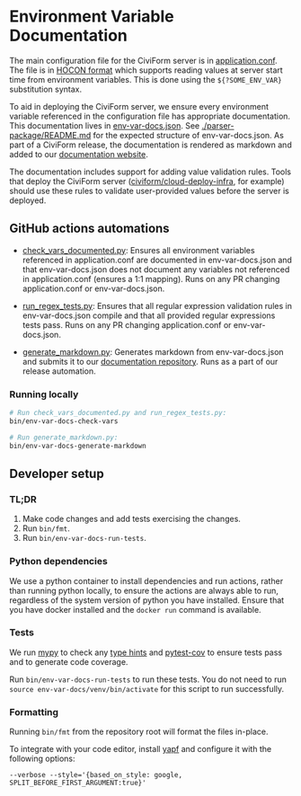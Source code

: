 # Environment Variable Documentation

The main configuration file for the CiviForm server is in
[application.conf](../server/conf/application.conf). The file is in [HOCON
format](https://github.com/lightbend/config/blob/main/HOCON.md) which supports
reading values at server start time from environment variables. This is done
using the `${?SOME_ENV_VAR}` substitution syntax.

To aid in deploying the CiviForm server, we ensure every environment variable
referenced in the configuration file has appropriate documentation. This
documentation lives in [env-var-docs.json](../server/conf/env-var-docs.json).
See [./parser-package/README.md](./parser-package/README.md) for the expected
structure of env-var-docs.json. As part of a CiviForm release, the
documentation is rendered as markdown and added to our [documentation
website](https://docs.civiform.us/it-manual/sre-playbook/server-environment-variables).

The documentation includes support for adding value validation rules. Tools
that deploy the CiviForm server
([civiform/cloud-deploy-infra](https://github.com/civiform/cloud-deploy-infra),
for example) should use these rules to validate user-provided values before the
server is deployed.

## GitHub actions automations

- [check_vars_documented.py](./check_vars_documented.py): Ensures all
  environment variables referenced in application.conf are documented in
  env-var-docs.json and that env-var-docs.json does not document any variables
  not referenced in application.conf (ensures a 1:1 mapping). Runs on any PR
  changing application.conf or env-var-docs.json.

- [run_regex_tests.py](./run_regex_tests.py): Ensures that all regular
  expression validation rules in env-var-docs.json compile and that all
  provided regular expressions tests pass. Runs on any PR changing
  application.conf or env-var-docs.json.

- [generate_markdown.py](./generate_markdown.py): Generates markdown from
  env-var-docs.json and submits it to our [documentation
  repository](https://github.com/civiform/docs/tree/main/docs/it-manual/sre-playbook/server-environment-variables).
  Runs as a part of our release automation.

### Running locally

```sh
# Run check_vars_documented.py and run_regex_tests.py:
bin/env-var-docs-check-vars

# Run generate_markdown.py:
bin/env-var-docs-generate-markdown
```

## Developer setup

### TL;DR

1. Make code changes and add tests exercising the changes.
1. Run `bin/fmt`.
1. Run `bin/env-var-docs-run-tests`.

### Python dependencies

We use a python container to install dependencies and run actions, rather than
running python locally, to ensure the actions are always able to run, regardless
of the system version of python you have installed. Ensure that you have docker
installed and the `docker run` command is available.

### Tests

We run [mypy](https://mypy-lang.org/) to check any [type
hints](https://docs.python.org/3/library/typing.html) and
[pytest-cov](https://pypi.org/project/pytest-cov/) to ensure tests pass and to
generate code coverage.

Run `bin/env-var-docs-run-tests` to run these tests. You do not need to run
`source env-var-docs/venv/bin/activate` for this script to run successfully.

### Formatting

Running `bin/fmt` from the repository root will format the files in-place.

To integrate with your code editor, install
[yapf](https://github.com/google/yapf) and configure it with the following
options:

`--verbose --style='{based_on_style: google, SPLIT_BEFORE_FIRST_ARGUMENT:true}'`

